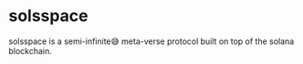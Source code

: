 # solsspace
solsspace is a semi-infinite😅 meta-verse protocol built on top of the solana blockchain.
